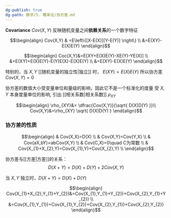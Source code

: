 ```yaml
---
dg-publish: true
dg-path: 数学/5. 概率论/协方差.md
---
```

**Covariance**  $Cov(X,Y)$
反映随机变量之间**依赖关系**的一个数字特征

$$\begin{align}
Cov(X,Y) & =E\left\{[X-E(X)][Y-E(Y)] \right\} \\
&=E(XY)-E(X)E(Y)
\end{align}$$

$$\begin{align}
Coc(X,Y)&=E[XY+E(X)E(Y)-XE(Y)-YE(X)] \\
&=E(XY)+E(X)E(Y)-E(Y)E(X)-E(X)E(Y) \\
&=E(XY)-E(X)E(Y)
\end{align}$$

特别的，当 $X,Y$ [[随机变量的独立性\|独立]] 时， $E(XY)=E(X)E(Y)$
所以协方差   $Cov(X,Y)=0$

协方差的数值大小受变量单位和量级的影响，因此它不是一个标准化的度量
受 $X,Y$ 本身度量单位的影响, 引出 [[相关系数\|相关系数]]  $\rho_{XY}$

$$\begin{align}
 \rho_{XY}&= \dfrac{Cov(X,Y)}{\sqrt{ D(X)D(Y) }}\\
Cov(X,Y)&=\rho_{XY} \sqrt{ D(X)D(Y) }
\end{align}$$

### 协方差的性质

$$\begin{align}
 & Cov(X,X)=D(X)  \\
& Cov(X,Y)=Cov(Y,X) \\
 & Cov(aX,bY)=abCov(X,Y) \\
 & Cov(C,X)=0\quad C为常数 \\
 & Cov(X_{1}+X_{2},Y)=Cov(X_{1},Y)+Cov(X_{2},Y) \\
\end{align}$$

协方差与[[方差\|方差]]的关系：
$$
D(X+Y)=D(X)+D(Y)+2Cov(X,Y)
$$

当 $X,Y$ 独立时，$D(X+Y)=D(X)+D(Y)$

$$\begin{align}
Cov(X_{1}+X_{2},Y_{1}+Y_{2})&=Cov(X_{1},Y_{1}+Y_{2})+Cov(X_{2},Y_{1}+Y_{2}) \\
&=Cov(X_{1},Y_{1})+Cov(X_{1},Y_{2})+Cov(X_{2},Y_{1})+Cov(X_{2},Y_{2})
\end{align}$$

